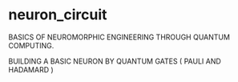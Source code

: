 # neuron_circuit
BASICS OF NEUROMORPHIC ENGINEERING THROUGH QUANTUM COMPUTING.

BUILDING A BASIC NEURON BY QUANTUM GATES ( PAULI AND HADAMARD )
